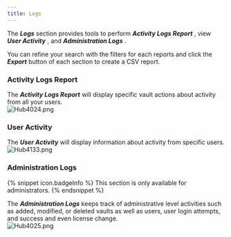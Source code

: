 ```yaml
---
title: Logs
---
```

The ***Logs*** section provides tools to perform ***Activity Logs Report*** , view ***User Activity*** , and ***Administration Logs*** .  

You can refine your search with the filters for each reports and click the ***Export*** button of each section to create a CSV report.  

### Activity Logs Report 

The ***Activity Logs Report*** will display specific vault actions about activity from all your users.  
![Hub4024.png](/img/en/hub/Hub4024.png) 

### User Activity 

The ***User Activity*** will display information about activity from specific users.  
![Hub4133.png](/img/en/hub/Hub4133.png) 

### Administration Logs 

{% snippet icon.badgeInfo %} 
This section is only available for administrators. 
{% endsnippet %}
 
The ***Administration Logs*** keeps track of administrative level activities such as added, modified, or deleted vaults as well as users, user login attempts, and success and even license change.  
![Hub4025.png](/img/en/hub/Hub4025.png) 

